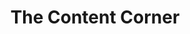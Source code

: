 ---
# This topic lives at
# https://digital.gov/topics/the-content-corner

# Topic Title
title: "The Content Corner"

# description — keep it short and clear
summary: ""

# Weight
weight: 1

# For more information on managing topics,
# see https://github.com/GSA/digitalgov.gov/wiki/topics
---